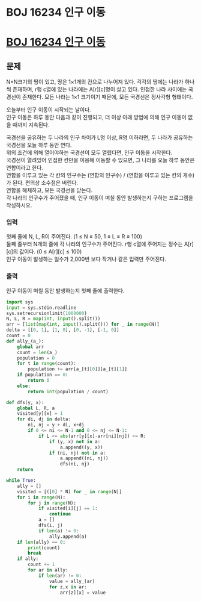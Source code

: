 # BOJ 16234 인구 이동
# [BOJ 16234 인구 이동](https://www.acmicpc.net/problem/16234)

## 문제
N×N크기의 땅이 있고, 땅은 1×1개의 칸으로 나누어져 있다. 각각의 땅에는 나라가 하나씩 존재하며, r행 c열에 있는 나라에는 A[r][c]명이 살고 있다. 인접한 나라 사이에는 국경선이 존재한다. 모든 나라는 1×1 크기이기 때문에, 모든 국경선은 정사각형 형태이다.

오늘부터 인구 이동이 시작되는 날이다.  
인구 이동은 하루 동안 다음과 같이 진행되고, 더 이상 아래 방법에 의해 인구 이동이 없을 때까지 지속된다.

국경선을 공유하는 두 나라의 인구 차이가 L명 이상, R명 이하라면, 두 나라가 공유하는 국경선을 오늘 하루 동안 연다.  
위의 조건에 의해 열어야하는 국경선이 모두 열렸다면, 인구 이동을 시작한다.  
국경선이 열려있어 인접한 칸만을 이용해 이동할 수 있으면, 그 나라를 오늘 하루 동안은 연합이라고 한다.  
연합을 이루고 있는 각 칸의 인구수는 (연합의 인구수) / (연합을 이루고 있는 칸의 개수)가 된다. 편의상 소수점은 버린다.  
연합을 해체하고, 모든 국경선을 닫는다.  
각 나라의 인구수가 주어졌을 때, 인구 이동이 며칠 동안 발생하는지 구하는 프로그램을 작성하시오.  

### 입력
첫째 줄에 N, L, R이 주어진다. (1 ≤ N ≤ 50, 1 ≤ L ≤ R ≤ 100)  
둘째 줄부터 N개의 줄에 각 나라의 인구수가 주어진다. r행 c열에 주어지는 정수는 A[r][c]의 값이다. (0 ≤ A[r][c] ≤ 100)  
인구 이동이 발생하는 일수가 2,000번 보다 작거나 같은 입력만 주어진다.  

### 출력
인구 이동이 며칠 동안 발생하는지 첫째 줄에 출력한다.

```python
import sys
input = sys.stdin.readline
sys.setrecursionlimit(1000000)
N, L, R = map(int, input().split())
arr = [list(map(int, input().split())) for _ in range(N)]
delta = [[0, 1], [1, 0], [0, -1], [-1, 0]]
count = 0
def ally_(a_):
    global arr
    count = len(a_)
    population = 0
    for t in range(count):  
        population += arr[a_[t][0]][a_[t][1]]
    if population == 0:
        return 0
    else:
        return int(population / count)

def dfs(y, x):
    global L, R, a
    visited[y][x] = 1
    for di, dj in delta:
        ni, nj = y + di, x+dj
        if 0 <= ni <= N-1 and 0 <= nj <= N-1:
            if L <= abs(arr[y][x]-arr[ni][nj]) <= R:
                if (y, x) not in a:
                    a.append((y, x))
                if (ni, nj) not in a:
                    a.append((ni, nj))
                    dfs(ni, nj)
    return

while True:
    ally = []
    visited = [([0] * N) for _ in range(N)]
    for i in range(N):
        for j in range(N):
            if visited[i][j] == 1:
                continue
            a = []
            dfs(i, j)
            if len(a) != 0: 
                ally.append(a)
    if len(ally) == 0:
        print(count)
        break
    if ally:
        count += 1
        for ar in ally:
            if len(ar) != 0:
                value = ally_(ar)
                for z,x in ar:
                    arr[z][x] = value
```
